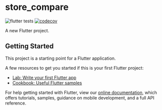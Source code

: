 # store_compare

![flutter tests](https://github.com/Ch4rl3B/store-compare/workflows/store-compare/badge.svg?branch=master)
[![codecov](https://codecov.io/gh/Ch4rl3B/store-compare/branch/master/graph/badge.svg?token=JAA7E6FR9N)](https://codecov.io/gh/Ch4rl3B/store-compare)


A new Flutter project.

## Getting Started

This project is a starting point for a Flutter application.

A few resources to get you started if this is your first Flutter project:

- [Lab: Write your first Flutter app](https://flutter.dev/docs/get-started/codelab)
- [Cookbook: Useful Flutter samples](https://flutter.dev/docs/cookbook)

For help getting started with Flutter, view our
[online documentation](https://flutter.dev/docs), which offers tutorials,
samples, guidance on mobile development, and a full API reference.
